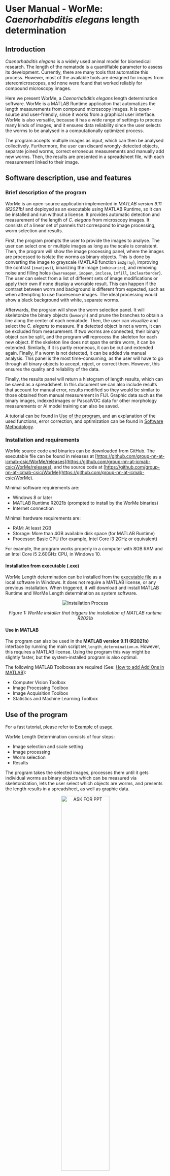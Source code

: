 # User Manual - WorMe: *Caenorhabditis elegans* length determination

## Introduction

*Caenorhabditis elegans* is a widely used animal model for biomedical research. The length of the nematode is a quantifiable parameter to assess its development. Currently, there are many tools that automatize this process. However, most of the available tools are designed for images from stereomicroscopes, and none were found that worked reliably for compound microscopy images. 

Here we present WorMe, a *Caenorhabditis elegans* length determination software. WorMe is a MATLAB Runtime application that automatizes the length measurements from compound microscopy images. It is open-source and user-friendly, since it works from a graphical user interface. WorMe is also versatile, because it has a wide range of settings to process many kinds of images, and it ensures data reliability since the user selects the worms to be analysed in a computationally optimized process.

The program accepts multiple images as input, which can then be analysed collectively. Furthermore, the user can discard wrongly-detected objects, separate joined worms, correct erroneous measurements and manually add new worms. Then, the results are presented in a spreadsheet file, with each measurement linked to their image. 

## Software description, use and features
### Brief description of the program 

WorMe is an open-source application implemented in *MATLAB version 9.11 (R2021b)* and deployed as an executable using MATLAB Runtime, so it can be installed and run without a license. It provides automatic detection and measurement of the length of *C. elegans* from microscopy images. It consists of a linear set of pannels that correspond to image processing, worm selection and results.  

First, the program prompts the user to provide the images to analyse. The user can select one or multiple images as long as the scale is consistent. Then, the program will show the image processing panel, where the images are processed to isolate the worms as binary objects. This is done by converting the image to grayscale (MATLAB function `im2gray`), improving the contrast (`imadjust`), binarizing the image (`imbinarize`), and removing noise and filling holes (`bwareaopen`, `imopen`, `imclose`, `imfill`, `imclearborder`). The user can select from a list of different sets of image modifications or apply their own if none display a workable result. This can happen if the contrast between worm and background is different from expected, such as when attempting to use fluoresence images. The ideal processing would show a black background with white, separate worms.

Afterwards, the program will show the worm selection panel. It will skeletonize the binary objects (`bwmorph`) and prune the branches to obtain a line along the center of each nematode. Then, the user can visualize and select the *C. elegans* to measure. If a detected object is not a worm, it can be excluded from measurement. If two worms are connected, their binary object can be split, and the program will reprocess the skeleton for each new object. If the skeleton line does not span the entire worm, it can be extended. Similarly, if it is partly erroneous, it can be cut and extended again. Finally, if a worm is not detected, it can be added via manual analysis. This panel is the most time-consuming, as the user will have to go through all binary objects to accept, reject, or correct them. However, this ensures the quality and reliability of the data.

Finally, the results panel will return a histogram of length results, which can be saved as a spreadsheet. In this document we can also include results that account for manual error, results modified so they would be similar to those obtained from manual measurement in FIJI. Graphic data such as the binary images, indexed images or PascalVOC data for other morphology measurements or AI model training can also be saved.

A tutorial can be found in [Use of the program](#use-of-the-program), and an explanation of the used functions, error correction, and optimization can be found in [Software Methodology](#software-methodology).

### Installation and requirements

WorMe source code and binaries can be downloaded from GitHub. The executable file can be found in releases at [https://github.com/group-nn-at-icmab-csic/WorMe/releases](https://github.com/group-nn-at-icmab-csic/WorMe/releases), and the source code at [https://github.com/group-nn-at-icmab-csic/WorMe](https://github.com/group-nn-at-icmab-csic/WorMe).

Minimal software requirements are:
- Windows 8 or later
- MATLAB Runtime R2021b (prompted to install by the WorMe binaries)
- Internet connection

Minimal hardware requirements are:
- RAM: At least 2GB
- Storage: More than 4GB available disk space (for MATLAB Runtime)
- Processor: Basic CPU (for example, Intel Core i3 2GHz or equivalent)

For example, the program works properly in a computer with 8GB RAM and an Intel Core i5 2.60GHz CPU, in Windows 10.

#### Installation from executable (.exe)

WorMe Length determination can be installed from the [executable file](https://github.com/group-nn-at-icmab-csic/WorMe/releases) as a local software in Windows. It does not require a MATLAB license, or any previous installation. When triggered, it will download and install MATLAB Runtime and WorMe Length determination as system software. 

<div align="center"> <img src="images/WM_install.png" alt="Installation Process"> 

_Figure 1: WorMe installer that triggers the installation of MATLAB runtime R2021b_
</div>


#### Use in MATLAB 

The program can also be used in the **MATLAB version 9.11 (R2021b)** interface by running the main script `WM_length_determination.m`. However, this requires a MATLAB license. Using the program this way might be slightly faster, but the system-installed program is also optimal.

The following MATLAB Toolboxes are required (See: [How to add Add Ons in MATLAB](https://es.mathworks.com/help/matlab/matlab_env/get-add-ons.html)):
- Computer Vision Toolbox
- Image Processing Toolbox
- Image Acquisition Toolbox
- Statistics and Machine Learning Toolbox

## Use of the program

For a fast tutorial, please refer to [Example of usage](#example-of-usage).

WorMe Length Determination consists of four steps:
- Image selection and scale setting
- Image processing
- Worm selection
- Results

The program takes the selected images, processes them until it gets individual worms as binary objects which can be measured via skeletonization, lets the user select which objects are worms, and presents the length results in a spreadsheet, as well as graphic data.

<div align="center"> <img src="https://github.com/user-attachments/assets/57ca0220-9afd-4f10-9fe7-58f9b3593712" alt="ASK FOR PPT" width="55%">  

_Figure 2: Use_
</div>

### Image selection and scale setting

WorMe can operate with many image formats, such as JPG, PNG, TIFF, JFIF and BMP. They can be rgb or grayscale images.

The program is designed for compound microscopy images with standard proportions, but it can operate with different types of resolutions and different kinds of microscope images. The use of large resolution microscopy images is possible but not recommended as it would lead to long waiting times due to the logistics of the image processing. Therefore, we recommend lowering the image resolution before measuring worm length.

The program works best with images that are clear, without dirt, and with separate worms that are not touching, coiled or tangled. One example is Figure 4. 

<div align="center"> <img src="../examples/Image_988.jpg" alt="Example Image_988" width="65%"> 

_Figure 3: Example image_
</div>


In the first step, the program will prompt the user to select the image or images to analyze. These must have the same magnification, as the program will use the same scale to calculate length. After selecting the images, the program will show the scale determination panel, with three options:

- Select automatically: Zoom to the scale bar, click the Select bar button, double-click the scale bar, then click the Scale value button and input the number represented by the scale bar. Then, press Done.

- Select by a line: Zoom to the scale bar, click the Draw line button, draw a line along the scale bar and double-click to confirm, then input the length unit in the Scale Value button and press Done.

- Introduce numerical value: Input the Scale Value in pixels per unit, and press OK. Usually used after determining this number with one of the previous two methods for the same or similar images, shown as Scale Value before pressing Done, as seen in the image below.

<div align="center"> <img src="images/WM_scale.png" alt="Scale determination process"  width="55%">  

_Figure 4: Scale determination options. The scale value is seen in the first two options to be 0.855 pixels per unit, which is the number to input for the last option._
</div>

### Image processing panel

After setting the scale, WorMe shows the image processing panel, shown in the image below. In it, the user determines the modifications that will be done to all images. 

The aim of this panel is to isolate each worm as a binary object. This means applying the right filters until the background is black and the worms are white and separate from each other, and there are no other white areas.

<div align="center"> <img src="images/WM_processing.png" alt="Image Processing Panel" width="65%">

_Figure 5: Image processing panel, with (1) Filters, (2) the main panel, (3) Processings and (4) Image Properties_
</div>

The panel consists of four sections:
1. Filters: Consists of different buttons that can be used to set filters to the images. Normally, it is not used. They consist of converting the image to grayscale (im2gray), improving the contrast (imadjust), binarizing the image (Binarize, flip and Binarize by value), and removing noise and filling holes (AreaOpen, Close, Open, imfill, imclearborder).
2. Image processing panel: Consists of the image display and the following buttons:
    - Skeletonize: shows the skeletons in the binarized objects with a red line, which is what is measured for worm length.
    - Original: Shows the original image
    - Masked: Shows the worm masks. More information in [Image data export](#image-data-export).
    - Modified: Shows the binarized image.
    - Arrow: Shows the next image.
    - Magnifying glass: Zooms in the image
    - Analyse: Runs the image analysis and continues to the next step
3. Processings: Consists of three sections and one button:
    - Temporal section: shows temporary modifications. Useful to add more filters, or start from the original image.
    - Saved section: Shows finished modifications. Usually, one of these will work as needed for the next step.
    - New processment button: Adds a new Temporal modification, which can be used to add custom filters. 
    - Modifications section: lists the filters applied to get the current displayed image from the original image.
4. Image properties: Shows which image is currently in display.

Usually, selecting one of the sets of modifications present in the Saved section of Processings is enough to obtain a good modified image. For example, as seen in Figure 5, the first modification shows a modified image of Figure 3 which has a black background with all worms in white and no noise, besides the scale bar. This is a good modification, which will enable WorMe to get accurate length measurements.

Sometimes, however, none of the modifications are good. This usually happens when attempting to analyze images that are not compound microscopy images. For example, fluorescence images tend to have black worms and white background, and stereomicroscopy images tend to miss worms due to differences in lighting at different parts of the image.

In this case, it might be worthwhile to attempt a new image processing. The steps to take are the following:
1. In (3) Processings, click the New processment button. This will add `Modif_img_06.txt` at the Temporal section.
2. With `Modif_img_06.txt` selected, add some (1) Filters.


The user must determine which set of image modifications will be applied to the stack of images. This modifications can be saved and imported, and they are used to be the same for same types of images. The versatility of image processing allows to operate into different kinds of images and objects. 

### Selection panel

When the modification configuration is determined, start the selection panel. Images are individually processed by the configuration, and every object is analysed. In this step user can select as worm or as not worm the object that is surrounded by a bounding box. The user can move between the images and can finish the selection at the desired moment.

In this panel user can filtrate the objects mainly by length, area and circularity. There is also three tools for the object modification. Scissors allows to crop the objects, which is useful for example if two worms are joined. Draw line allows to draw a line that will be the length of the worm. The extension button is used for extend the objects, something that can be useful when there is a cropped part.



In the worm selection pannel, the user visualise and selects each worm’s measurement. That may be time-consuming, but the computational and usage have been optimized in order to improve and adapt the process.

In this step the image is processed and the objects are analysed based on the previous defined image processing settings automatically. The computational time consumption of this process has been optimized by working with indexated data (see Computational optimization). 

The user-timing in the selection has been improved (example: shortkeys) trying to accelerate the selection process.

This manual selection panel is time consuming, but ensures the user to be aware in-time of the origin and quality of the measurement data, preventing bias.

<div align="center"> <img src="images/WM_selection_pannel.png" alt="Image Processing Panel" width="70%"> </div>

### Results panel

Finally, after select the worms in the image, apperas the result panel. In this, user can see the an histogram with the results and descriptive statistics of the worms selected. The data of the length measures can be exported, as well as with the manual error correction (see below the apartat ASD). 

User can also export the graphic data. This allows exporting the binary images, labelled images, as well as PascalVOC files of the images which objects were selected. This type of images can be useful for a posteriori object analysis as well as for the use of it in the AI model development.

<div align="center"> <img src="https://github.com/user-attachments/assets/3722f5c4-0e1e-43c1-bcd0-8d894fbdb6ab" alt="image-20230731-164404" width="65%"> </div>


Finally the program visualize the set of length measurement data, and allows to export it. It includes also the option to export the data based in the manual error correction (see  ([Manual length error correction](#manual-length-error-correction) ). The program also provides the binary object data and other data that may be golden standard for deep learning models.


#### Image data export
?
WorMe does not use artificial intelligence (AI) despite it is the state-of-the-art of the image processing and analysis. Many software are based on deep learning neural networks for the selection or identification of C. elegans in the images. Despite that, the program is consciousness about the data obtaintion and use for the creation of models, and it allows the user to export the graphical data in different formats (PascalVOC, label, binary, etc.) in order to be used for IA model building, among other types of analysis.

As is usual, the program does not used to differentiate between coiled and joined worms. Some IA based softwares can approach this differentiation [1-4]. Despite that, the panel offer tools for manually separate and differentiate between two or more joined C. elegans or objects. 

 

State of the art: Artificial intelligence: There is still much to do in C. elegans

Many of the recent software use Deep Learning  (DL) as the basis for image processing. Despite of the it, there is still the necessity of good DL models for develop the image segregation, and to compile image segmented data in C. elegans is still a requirement. 


### Example of usage


## Software Methodology

### Image and data processing

The program uses a wide range of image processing tools, thanks to the MATLAB image processing functions, and allows to visualize the image processing at time. This differentiate from many software in which the image processing have few tools or are automatic, or not visual. To have many tools give versatililty allowing to analyse different types of images and figures in it.

Many of the current software are designed ad hoc, working just in a specific kind of file or image typology, demanding images in a form that many times the users cannot provide, and being in some cases not user-friendly.

--

The processing of the images is developed by the user in modification panel. Image must be converted from Red-Green-Blue (RGB) to grayscale, to binary image, in order to isolate in these the desired objects, which are the worms.

A RGB image is a color image. An image can be understood as a matrix where every pixel have a value. In case of RGB the image is composed for three matrix which values range from 0 to 255. The colour of every pixel is defined by the value combination of the three matrix; for example orange colour have (255, 165, 0) value. 

In the transition from colour to grayscale the values of three matrix are sinthetised in one singular matrix, which values range from 0 to 255. In this case, the values will define in the image a proportion of white and black colours [6-7]. As example, in MATLAB this is developed by the im2gray() function [9]. WorMe offer different options for to convert the image from colour to grayscale.

When the image is converted to a binary, the values just range from 0 to 1. This transition is used to do by applying a threshold value, in which the upper or lower values will be segmented, making what is known as a mask. In MATLAB, as example, is applied the function imbinarize() [8].  We can operate with and analyze the objects in the binary image, for example isolating objects of interest, or analysising the morphology properties like length, circularity, area, etc. In WorMe there is many tools for operate with the objects, with the aim to obtain a mask in which we had the worms.

(PHOTO PIXEL RGB VALUES?)

Much of all of the image processing functions are part of the MATLAB Image Processing Toolbox, and the MATLAB Computer Vision Toolbox. MATLAB also use (…) toolbox.

### Skeletonize and branch reduction

Once the worm binary object is obtained, in order to obtain its length the image is skeletonized, then the branches are pruned to obtain the main length, and then the endpoints are extended. By this operations, we went from a binary object to have their main central line, which is analogue at the manual drawed one.

The skeletonization is the reduction from the binary object to a line. It is achieved by gradually reducing the surroundings of the image until achieves a line. In MATLAB it is developed by the bwskel() function [10].

The prune of the short branches in the skeleton image is developed by the own made function large_skel_iter(). This returns the main branch from a skeletonized object.

Finally, because the skeletonization endpoints used to not touch the borders of the object, a function was created for lengthen the lines from endpoints to the object. This function was the extendre_skel_estes_nou() in the program. This allows to approximate the measure from the head to the tail of the C. elegans.

Softwares like WormSizer and AnliLength [] describe the development of the function to prune and extend the skeletonized image.

<div align="center"> <img src="images/WM_branch_reduction.png" alt="Image Processing Panel" width="70%"> </div>



#### Endline elongation
Before we figure out about the manual error (See: #manual-length-error-correction), in order to slightly improve the length measurement, the elongation of the final line in the reduced-skeletonized line was developed. As result of skeletonization and branch reduction, the final lines doesn't reach the real final of the worm periphery. This might cause a slighlty deviation in the measurement. In order to accurate as much as we could the measurement, we incorporate functions that elongate the final of the measurement line.

<div align="center">
  <img src="images/branch1.png" alt="Image 1" width="45%" style="margin-right: 2%;">
  <img src="images/branch2.png" alt="Image 2" width="45%">
</div>

<p align="center">
  <em>Figure X: (Left) Image processing panel. (Right) Another panel.</em>
</p>


### Length determination

 The length determination of the C. elegans in the image is the main objective of the program.

When the measure of the length is made by manually, using programs like ImageJ [5], usually a polyline is described from the tail to the head of C. elegans, or reverse, going through the middle of the body if possible. The length of the worm is defined from the sum of the Euclidean distance of the points (formula X).

When, in difference, the line is traced throughout the body of the worm, like the line obtained from the skeletonization, the length distance of C. elegans can be calculated also as the sum of the Euclidean points, in this case, between each pixel next to the other, in a one-pixel-width line.

(Descriure la funció en el codi del programa)


<div align="center"> <img src="https://github.com/user-attachments/assets/e8926716-39b0-4de9-b299-8ab3f117f81d" alt="image-20230801-155918" width="40%"> </div>



### Manual length error correction
These numbers are less accurate than the regular WorMe results, but may be useful to compare them to manual length measurements.


Between the manual length and the pixel line length is used to there is a substantial difference, being the pixel length measure slightly higher. This is because of the lack of measurement in curved worms when their manual length is developed. The difference exist because the pixels between the pixel line describes a long distance than the two points of the manual annotation.

In the program we stack in the verification of the length result comparison, and realise about this difference. We realise that error appear not in the vertical, horizontal or diagonal forms, but in the curved ones. 

We studied the difference between these annotations, and realized that the error was minimal if the length was taken every 5 pixels of the manual distance. The program offers the possiblity to obtain the data by this bias, in order to adjust the data to the manual inherent error.

A short study showing the difference of results is described in Results - Manual error.

<div align="center"> <img src="https://github.com/user-attachments/assets/79209e6e-f7f4-4780-8808-2669cb26c73a" alt="image-20230801-160416" width="55%"> </div>

<div align="center"> <img src="https://github.com/user-attachments/assets/4cd32ede-43ae-4574-9d73-cc5148c9604b" alt="image-20230801-160530" width="55%"> </div>

One of the main steps for the validation of the program was verification of the data measured with those from manual measurements. From the start, the program attempt to reproduce the same measurement line as the manual measurement.

We used a set of worm images for to develop the comparison, as well as different drawed lines as a kind of stable image control. 

We saw the data didn’t match in the worms, and we improved the reproducivity of line, reaching the point the skeletonized line reach the final parts of the worm (see annex: extend the line to the tail).

We change the controls adding serpentined lines, and the controls then didn’t match.

We analyse the way distance was obtained in manual drawing, seeing the distance was made between the points the user made for to develop the line, and not by the line by itself. 

We figure out the bias was because of this length methodology of measurement. When we develop the euclediant distance every a certain number of pixels throughout the computer-drawn line we had a proportional dismiss of the error which made the data statistically the same. We find the difference was almost non-significant when the distance was almost 5 pixels difference between points.

(grafic distancia per pixel)

### Image data for the analysis and deep learning use

Finally the program visualize the set of length measurement data, and allows to export it. It includes also the option to export the data based in the manual error correction (see XXX). The program also provides the binary object data and other data that may be golden standard for deep learning models.

WorMe does not use artificial intelligence (AI) despite it is the state-of-the-art of the image processing and analysis. Many software are based on deep learning neural networks for the selection or identification of C. elegans in the images. Despite that, the program is consciousness about the data obtaintion and use for the creation of models, and it allows the user to export the graphical data in different formats (PascalVOC, label, binary, etc.) in order to be used for IA model building, among other types of analysis.

As is usual, the program does not used to differentiate between coiled and joined worms. Some IA based softwares can approach this differentiation [1-4]. Despite that, the panel offer tools for manually separate and differentiate between two or more joined C. elegans or objects. 

 

State of the art: Artificial intelligence: There is still much to do in C. elegans

Many of the recent software use Deep Learning  (DL) as the basis for image processing. Despite of the it, there is still the necessity of good DL models for develop the image segregation, and to compile image segmented data in C. elegans is still a requirement. 

### Computational optimization

The program’s computational operation has been optimized in order to rely a good timing in the processment and analysis of the image and objecs, and in the time of using by the user.

Computational optimization has been a must in the development of the program because of its proper use. Many of the image processing and data handling functions have been optimized, making the program work with indexed image data and disk-storage, among other strategies (See more information in Annex: XXX).

Most of the functions using the program are MATLAB, and we used it as possible because they are per se fully optimized.

The result is that in 8Gb RAM i5 CPU the elapsed time for a main object processment in the selection panel is 0,03 seconds (← approximate, must validate).

In the selection panel the whole image is processed and their objects are isolated in a MATLAB file, saved in as indexed coordinates because of the computational optimization. For every object the skeletonization and operation is developed and showed, and the selection done by the user is saved. 



## Comparison to ImageJ and WorMachine




